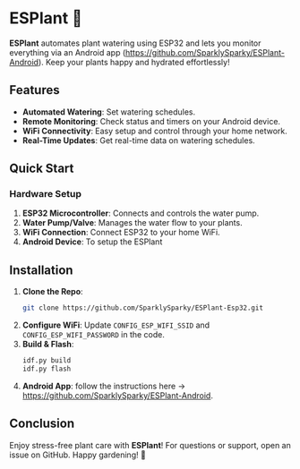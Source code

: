 # ESPlant 🌱

**ESPlant** automates plant watering using ESP32 and lets you monitor everything via an Android app (https://github.com/SparklySparky/ESPlant-Android). Keep your plants happy and hydrated effortlessly!

## Features

- **Automated Watering**: Set watering schedules.
- **Remote Monitoring**: Check status and timers on your Android device.
- **WiFi Connectivity**: Easy setup and control through your home network.
- **Real-Time Updates**: Get real-time data on watering schedules.

## Quick Start

### Hardware Setup

1. **ESP32 Microcontroller**: Connects and controls the water pump.
2. **Water Pump/Valve**: Manages the water flow to your plants.
3. **WiFi Connection**: Connect ESP32 to your home WiFi.
4. **Android Device**: To setup the ESPlant

## Installation

1. **Clone the Repo**:
    ```bash
    git clone https://github.com/SparklySparky/ESPlant-Esp32.git
    ```
2. **Configure WiFi**: Update `CONFIG_ESP_WIFI_SSID` and `CONFIG_ESP_WIFI_PASSWORD` in the code.
3. **Build & Flash**:
    ```bash
    idf.py build
    idf.py flash
    ```
4. **Android App**: follow the instructions here -> https://github.com/SparklySparky/ESPlant-Android.

## Conclusion
Enjoy stress-free plant care with **ESPlant**! For questions or support, open an issue on GitHub. Happy gardening! 🌿
